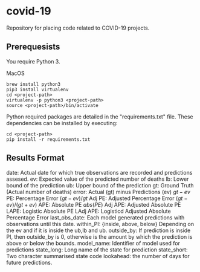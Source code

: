 # covid-19
Repository for placing code related to COVID-19 projects.

## Prerequesists

You require Python 3.

MacOS
```
brew install python3
pip3 install virtualenv
cd <project-path>
virtualenv -p python3 <project-path>
source <project-path>/bin/activate
```

Python required packages are detailed in the "requirements.txt" file. These
dependencies can be installed by executing:
```
cd <project-path>
pip install -r requirements.txt
```

## Results Format

date: Actual date for which true observations are recorded and predictions assesed.
ev: Expected value of the predicted number of deaths
lb: Lower bound of the prediction
ub: Upper bound of the prediction
gt: Ground Truth (Actual number of deaths)
error: Actual (gt) minus Predictions (ev) $gt-ev$
PE: Percentage Error $(gt-ev)/gt$
Adj PE: Adjusted Percentage Error $(gt-ev)/(gt+ev)$
APE: Absolute PE $abs(PE)$
Adj APE: Adjusted Absolute PE
LAPE: Logistic Absolute PE
LAdj APE: Logisticd Adjusted Absolute Percentage Error
last_obs_date: Each model generated predictions with observations until this date.
within_PI: {inside, above, below} Depending on the ev and if it is inside the ub,lb and ub.
outside_by: If prediction is inside PI, then outside_by is 0, otherwise is the amount by which the prediction is above or below the bounds.
model_name: Identifier of model used for predictions
state_long: Long name of the state for prediction
state_short: Two character summarised state code
lookahead: the number of days for future predictions.
